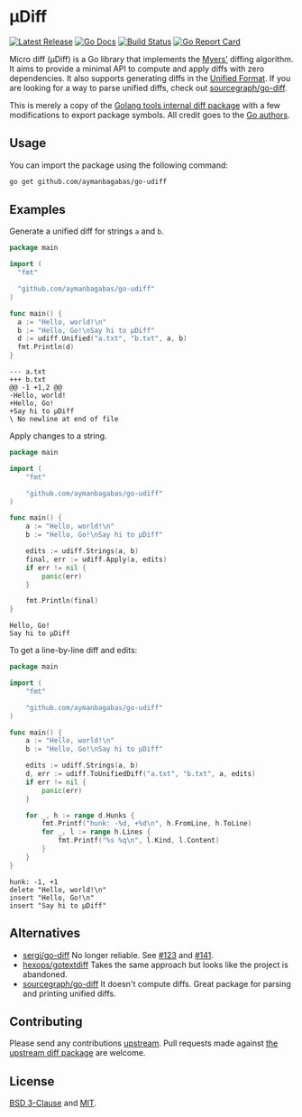 # µDiff

<p>
<a href="https://github.com/aymanbagabas/go-udiff/releases"><img src="https://img.shields.io/github/release/aymanbagabas/go-udiff.svg" alt="Latest Release"></a>
<a href="https://pkg.go.dev/github.com/aymanbagabas/go-udiff?tab=doc"><img src="https://godoc.org/github.com/golang/gddo?status.svg" alt="Go Docs"></a>
<a href="https://github.com/aymanbagabas/go-udiff/actions"><img src="https://github.com/aymanbagabas/go-udiff/workflows/build/badge.svg" alt="Build Status"></a>
<a href="https://goreportcard.com/report/github.com/aymanbagabas/go-udiff"><img alt="Go Report Card" src="https://goreportcard.com/badge/github.com/aymanbagabas/go-udiff"></a>
</p>

Micro diff (µDiff) is a Go library that implements the
[Myers'](http://www.xmailserver.org/diff2.pdf) diffing algorithm. It aims to
provide a minimal API to compute and apply diffs with zero dependencies. It
also supports generating diffs in the [Unified Format](https://www.gnu.org/software/diffutils/manual/html_node/Unified-Format.html).
If you are looking for a way to parse unified diffs, check out
[sourcegraph/go-diff](https://github.com/sourcegraph/go-diff).

This is merely a copy of the [Golang tools internal diff package](https://github.com/golang/tools/tree/master/internal/diff)
with a few modifications to export package symbols. All credit goes to the [Go authors](https://go.dev/AUTHORS).

## Usage

You can import the package using the following command:

```bash
go get github.com/aymanbagabas/go-udiff
```

## Examples

Generate a unified diff for strings `a` and `b`.

```go
package main

import (
  "fmt"

  "github.com/aymanbagabas/go-udiff"
)

func main() {
  a := "Hello, world!\n"
  b := "Hello, Go!\nSay hi to µDiff"
  d := udiff.Unified("a.txt", "b.txt", a, b)
  fmt.Println(d)
}
```

```
--- a.txt
+++ b.txt
@@ -1 +1,2 @@
-Hello, world!
+Hello, Go!
+Say hi to µDiff
\ No newline at end of file
```

Apply changes to a string.

```go
package main

import (
	"fmt"

	"github.com/aymanbagabas/go-udiff"
)

func main() {
	a := "Hello, world!\n"
	b := "Hello, Go!\nSay hi to µDiff"

	edits := udiff.Strings(a, b)
	final, err := udiff.Apply(a, edits)
	if err != nil {
		panic(err)
	}

	fmt.Println(final)
}
```

```
Hello, Go!
Say hi to µDiff
```

To get a line-by-line diff and edits:

```go
package main

import (
	"fmt"

	"github.com/aymanbagabas/go-udiff"
)

func main() {
	a := "Hello, world!\n"
	b := "Hello, Go!\nSay hi to µDiff"

	edits := udiff.Strings(a, b)
	d, err := udiff.ToUnifiedDiff("a.txt", "b.txt", a, edits)
	if err != nil {
		panic(err)
	}

	for _, h := range d.Hunks {
		fmt.Printf("hunk: -%d, +%d\n", h.FromLine, h.ToLine)
		for _, l := range h.Lines {
			fmt.Printf("%s %q\n", l.Kind, l.Content)
		}
	}
}
```

```
hunk: -1, +1
delete "Hello, world!\n"
insert "Hello, Go!\n"
insert "Say hi to µDiff"
```

## Alternatives

- [sergi/go-diff](https://github.com/sergi/go-diff) No longer reliable. See [#123](https://github.com/sergi/go-diff/issues/123) and [#141](https://github.com/sergi/go-diff/pull/141).
- [hexops/gotextdiff](https://github.com/hexops/gotextdiff) Takes the same approach but looks like the project is abandoned.
- [sourcegraph/go-diff](https://github.com/sourcegraph/go-diff) It doesn't compute diffs. Great package for parsing and printing unified diffs.

## Contributing

Please send any contributions [upstream](https://github.com/golang/tools). Pull
requests made against [the upstream diff package](https://github.com/golang/tools/tree/master/internal/diff)
are welcome.

## License

[BSD 3-Clause](./LICENSE-BSD) and [MIT](./LICENSE-MIT).
